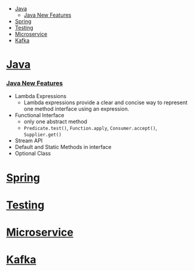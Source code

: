 - [Java](#java)
    - [Java New Features](#java-new-features)
- [Spring](#spring)
- [Testing](#testing)
- [Microservice](#microservice)
- [Kafka](#kafka)

# [Java](#Java)
### [Java New Features](#java-new-features)
- Lambda Expressions
  - Lambda expressions provide a clear and concise way to represent one method interface using an expression.
- Functional Interface
  - only one abstract method
  - `Predicate.test()`, `Function.apply`, `Consumer.accept()`, `Supplier.get()`
- Stream API
- Default and Static Methods in interface
- Optional Class

# [Spring](#Spring)

# [Testing](#Testing)

# [Microservice](#Microservice)

# [Kafka](#Kafa)
